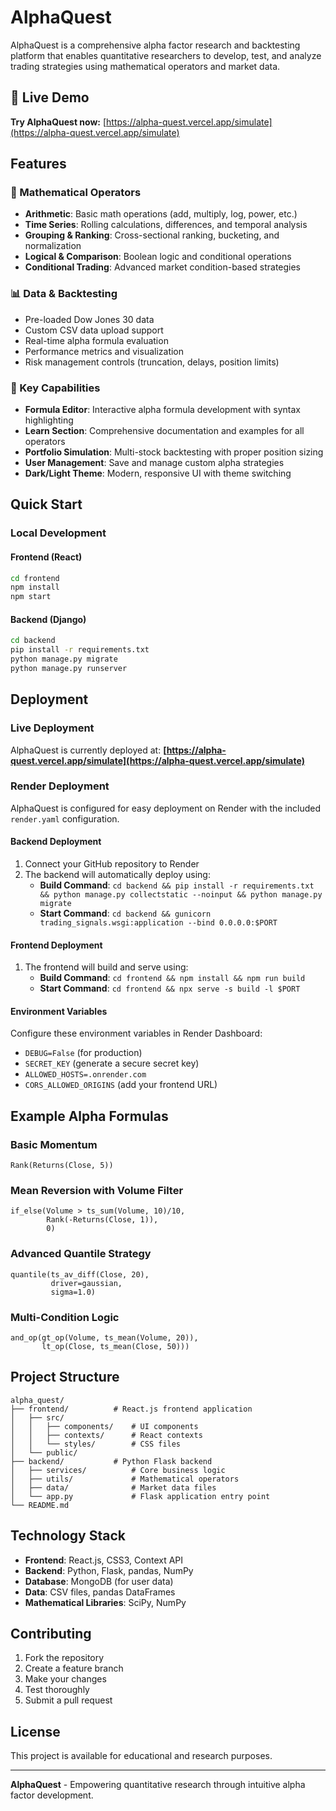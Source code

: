 # AlphaQuest

AlphaQuest is a comprehensive alpha factor research and backtesting platform that enables quantitative researchers to develop, test, and analyze trading strategies using mathematical operators and market data.

## 🚀 Live Demo

**Try AlphaQuest now:** [https://alpha-quest.vercel.app/simulate](https://alpha-quest.vercel.app/simulate)

## Features

### 🧮 Mathematical Operators
- **Arithmetic**: Basic math operations (add, multiply, log, power, etc.)
- **Time Series**: Rolling calculations, differences, and temporal analysis
- **Grouping & Ranking**: Cross-sectional ranking, bucketing, and normalization
- **Logical & Comparison**: Boolean logic and conditional operations
- **Conditional Trading**: Advanced market condition-based strategies

### 📊 Data & Backtesting
- Pre-loaded Dow Jones 30 data
- Custom CSV data upload support
- Real-time alpha formula evaluation
- Performance metrics and visualization
- Risk management controls (truncation, delays, position limits)

### 🎯 Key Capabilities
- **Formula Editor**: Interactive alpha formula development with syntax highlighting
- **Learn Section**: Comprehensive documentation and examples for all operators
- **Portfolio Simulation**: Multi-stock backtesting with proper position sizing
- **User Management**: Save and manage custom alpha strategies
- **Dark/Light Theme**: Modern, responsive UI with theme switching

## Quick Start

### Local Development

#### Frontend (React)
```bash
cd frontend
npm install
npm start
```

#### Backend (Django)
```bash
cd backend
pip install -r requirements.txt
python manage.py migrate
python manage.py runserver
```

## Deployment

### Live Deployment

AlphaQuest is currently deployed at: **[https://alpha-quest.vercel.app/simulate](https://alpha-quest.vercel.app/simulate)**

### Render Deployment

AlphaQuest is configured for easy deployment on Render with the included `render.yaml` configuration.

#### Backend Deployment
1. Connect your GitHub repository to Render
2. The backend will automatically deploy using:
   - **Build Command**: `cd backend && pip install -r requirements.txt && python manage.py collectstatic --noinput && python manage.py migrate`
   - **Start Command**: `cd backend && gunicorn trading_signals.wsgi:application --bind 0.0.0.0:$PORT`

#### Frontend Deployment
1. The frontend will build and serve using:
   - **Build Command**: `cd frontend && npm install && npm run build`
   - **Start Command**: `cd frontend && npx serve -s build -l $PORT`

#### Environment Variables
Configure these environment variables in Render Dashboard:
- `DEBUG=False` (for production)
- `SECRET_KEY` (generate a secure secret key)
- `ALLOWED_HOSTS=.onrender.com`
- `CORS_ALLOWED_ORIGINS` (add your frontend URL)

## Example Alpha Formulas

### Basic Momentum
```
Rank(Returns(Close, 5))
```

### Mean Reversion with Volume Filter
```
if_else(Volume > ts_sum(Volume, 10)/10,
        Rank(-Returns(Close, 1)),
        0)
```

### Advanced Quantile Strategy
```
quantile(ts_av_diff(Close, 20),
         driver=gaussian,
         sigma=1.0)
```

### Multi-Condition Logic
```
and_op(gt_op(Volume, ts_mean(Volume, 20)),
       lt_op(Close, ts_mean(Close, 50)))
```

## Project Structure

```
alpha_quest/
├── frontend/          # React.js frontend application
│   ├── src/
│   │   ├── components/    # UI components
│   │   ├── contexts/      # React contexts
│   │   └── styles/        # CSS files
│   └── public/
├── backend/           # Python Flask backend
│   ├── services/          # Core business logic
│   ├── utils/             # Mathematical operators
│   ├── data/              # Market data files
│   └── app.py             # Flask application entry point
└── README.md
```

## Technology Stack

- **Frontend**: React.js, CSS3, Context API
- **Backend**: Python, Flask, pandas, NumPy
- **Database**: MongoDB (for user data)
- **Data**: CSV files, pandas DataFrames
- **Mathematical Libraries**: SciPy, NumPy

## Contributing

1. Fork the repository
2. Create a feature branch
3. Make your changes
4. Test thoroughly
5. Submit a pull request

## License

This project is available for educational and research purposes.

---

**AlphaQuest** - Empowering quantitative research through intuitive alpha factor development.